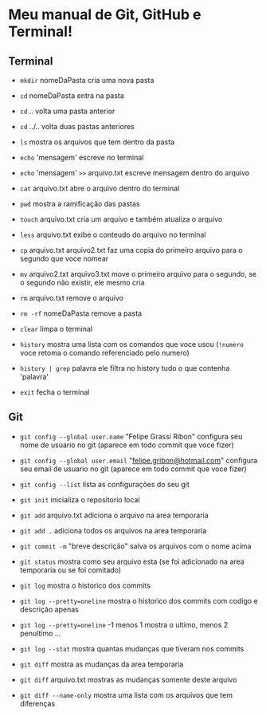 # Meu manual de Git, GitHub e Terminal!

## Terminal

* `mkdir` nomeDaPasta
cria uma nova pasta

* `cd` nomeDaPasta
entra na pasta

* `cd` ..
volta uma pasta anterior

* `cd` ../..
volta duas pastas anteriores

* `ls`
mostra os arquivos que tem dentro da pasta

* `echo` 'mensagem'
escreve no terminal

* `echo` 'mensagem' `>>` arquivo.txt
escreve mensagem dentro do arquivo

* `cat` arquivo.txt
abre o arquivo dentro do terminal

* `pwd`
mostra a ramificação das pastas

* `touch` arquivo.txt
cria um arquivo e também atualiza o arquivo

* `less` arquivo.txt
exibe o conteudo do arquivo no terminal

* `cp` arquivo.txt arquivo2.txt
faz uma copia do primeiro arquivo para o segundo que voce nomear

* `mv` arquivo2.txt arquivo3.txt
move o primeiro arquivo para o segundo, se o segundo não existir, ele mesmo cria

* `rm` arquivo.txt
remove o arquivo

* `rm -rf` nomeDaPasta
remove a pasta 

* `clear` 
limpa o terminal

* `history`
mostra uma lista com os comandos que voce usou (`!numero` voce retoma o comando referenciado pelo numero)

* `history | grep` palavra
ele filtra no history tudo o que contenha 'palavra'

* `exit`
fecha o terminal

## Git

* `git config --global user.name` "Felipe Grassi Ribon"
configura seu nome de usuario no git (aparece em todo commit que voce fizer)

* `git config --global user.email` "felipe.gribon@hotmail.com"
configura seu email de usuario no git (aparece em todo commit que voce fizer)

* `git config --list`
lista as configurações do seu git

* `git init`
inicializa o repositorio local

* `git add` arquivo.txt
adiciona o arquivo na area temporaria

* `git add .`
adiciona todos os arquivos na area temporaria

* `git commit -m` "breve descrição"
salva os arquivos com o nome acima

* `git status`
mostra como seu arquivo esta (se foi adicionado na area temporaria ou se foi comitado)

* `git log`
mostra o historico dos commits

* `git log --pretty=oneline`
mostra o historico dos commits com codigo e descrição apenas

* `git log --pretty=oneline` -1
menos 1 mostra o ultimo, menos 2 penultimo ...

* `git log --stat`
mostra quantas mudanças que tiveram nos commits

* `git diff`
mostra as mudanças da area temporaria

* `git diff` arquivo.txt
mostras as mudanças somente deste arquivo

* `git diff --name-only`
mostra uma lista com os arquivos que tem diferenças

